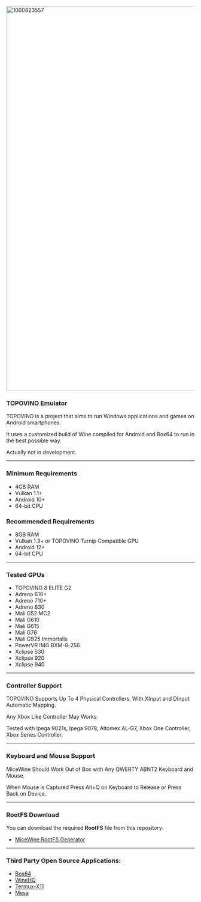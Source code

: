 <img width="1024" height="1024" alt="1000823557" src="https://github.com/user-attachments/assets/1710a29b-fb09-4f32-a26e-fd5d35b53cb5" />


### TOPOVINO Emulator

TOPOVINO is a project that aims to run Windows applications and games on Android smartphones.

It uses a customized build of Wine compiled for Android and Box64 to run in the best possible way.

Actually not in development.

---

### Minimum Requirements

- 4GB RAM
- Vulkan 1.1+
- Android 10+
- 64-bit CPU

### Recommended Requirements

- 8GB RAM
- Vulkan 1.3+ or TOPOVINO Turnip Compatible GPU
- Android 12+
- 64-bit CPU

---

### Tested GPUs
- TOPOVINO 8 ELITE G2
- Adreno 610+
- Adreno 710+
- Adreno 830
- Mali G52 MC2
- Mali G610
- Mali G615
- Mali G76
- Mali G925 Immortalis
- PowerVR IMG BXM-8-256
- Xclipse 530
- Xclipse 920
- Xclipse 940

---

### Controller Support

TOPOVINO Supports Up To 4 Physical Controllers. With XInput and DInput Automatic Mapping.

Any Xbox Like Controller May Works.

Tested with Ipega 9021s, Ipega 9078, Altomex AL-G7, Xbox One Controller, Xbox Series Controller.

---

### Keyboard and Mouse Support

MiceWine Should Work Out of Box with Any QWERTY ABNT2 Keyboard and Mouse.

When Mouse is Captured Press Alt+Q on Keyboard to Release or Press Back on Device.

---

### RootFS Download

You can download the required **RootFS** file from this repository:  
- [MiceWine RootFS Generator](https://github.com/KreitinnSoftware/MiceWine-RootFS-Generator)

---

### Third Party Open Source Applications:

- [Box64](https://github.com/ptitSeb/box64)
- [WineHQ](https://gitlab.winehq.org/wine/wine)
- [Termux-X11](https://github.com/termux/termux-x11)
- [Mesa](https://gitlab.freedesktop.org/mesa/mesa)
